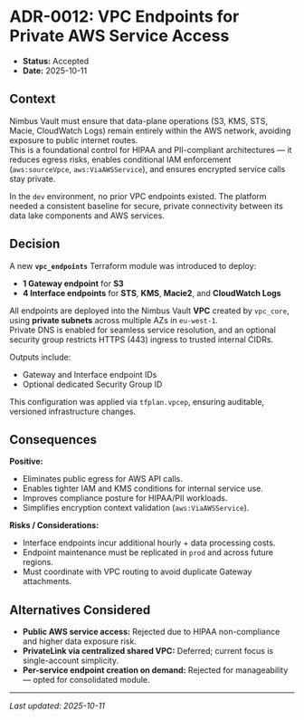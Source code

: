# ADR-0012: VPC Endpoints for Private AWS Service Access
- **Status:** Accepted  
- **Date:** 2025-10-11

## Context
Nimbus Vault must ensure that data-plane operations (S3, KMS, STS, Macie, CloudWatch Logs) remain entirely within the AWS network, avoiding exposure to public internet routes.  
This is a foundational control for HIPAA and PII-compliant architectures — it reduces egress risks, enables conditional IAM enforcement (`aws:sourceVpce`, `aws:ViaAWSService`), and ensures encrypted service calls stay private.

In the `dev` environment, no prior VPC endpoints existed. The platform needed a consistent baseline for secure, private connectivity between its data lake components and AWS services.

## Decision
A new **`vpc_endpoints`** Terraform module was introduced to deploy:

- **1 Gateway endpoint** for **S3**  
- **4 Interface endpoints** for **STS**, **KMS**, **Macie2**, and **CloudWatch Logs**  

All endpoints are deployed into the Nimbus Vault **VPC** created by `vpc_core`, using **private subnets** across multiple AZs in `eu-west-1`.  
Private DNS is enabled for seamless service resolution, and an optional security group restricts HTTPS (443) ingress to trusted internal CIDRs.

Outputs include:
- Gateway and Interface endpoint IDs  
- Optional dedicated Security Group ID  

This configuration was applied via `tfplan.vpcep`, ensuring auditable, versioned infrastructure changes.

## Consequences
**Positive:**
- Eliminates public egress for AWS API calls.
- Enables tighter IAM and KMS conditions for internal service use.
- Improves compliance posture for HIPAA/PII workloads.
- Simplifies encryption context validation (`aws:ViaAWSService`).

**Risks / Considerations:**
- Interface endpoints incur additional hourly + data processing costs.
- Endpoint maintenance must be replicated in `prod` and across future regions.
- Must coordinate with VPC routing to avoid duplicate Gateway attachments.

## Alternatives Considered
- **Public AWS service access:** Rejected due to HIPAA non-compliance and higher data exposure risk.  
- **PrivateLink via centralized shared VPC:** Deferred; current focus is single-account simplicity.  
- **Per-service endpoint creation on demand:** Rejected for manageability — opted for consolidated module.

---

_Last updated: 2025-10-11_
